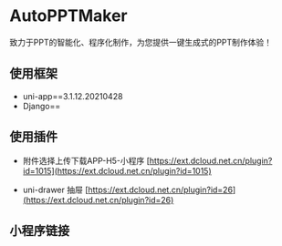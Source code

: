 # AutoPPTMaker 
致力于PPT的智能化、程序化制作，为您提供一键生成式的PPT制作体验！

## 使用框架
- uni-app==3.1.12.20210428
- Django== 



## 使用插件

- 附件选择上传下载APP-H5-小程序  [https://ext.dcloud.net.cn/plugin?id=1015](https://ext.dcloud.net.cn/plugin?id=1015)

- uni-drawer 抽屉 [https://ext.dcloud.net.cn/plugin?id=26](https://ext.dcloud.net.cn/plugin?id=26)



## 小程序链接